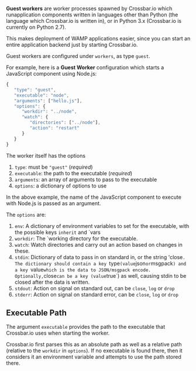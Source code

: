 **Guest workers** are worker processes spawned by Crossbar.io which runapplication components written in languages other than Python (the language which Crossbar.io is written in), or in Python 3.x (Crossbar.io is currently on Python 2.7).

This makes deployment of WAMP applications easier, since you can start an entire application backend just by starting Crossbar.io.

Guest workers are configured under `workers`, as type `guest`.

For example, here is a **Guest Worker** configuration which starts a JavaScript component using Node.js:

```javascript
{
   "type": "guest",
   "executable": "node",
   "arguments": ["hello.js"],
   "options": {
      "workdir": "../node",
      "watch": {
         "directories": ["../node"],
         "action": "restart"
      }
   }
}
```

The worker itself has the options

1. `type`: must be `"guest"` (*required*)
2. `executable`: the path to the executable (*required*)
3. `arguments`: an array of arguments to pass to the executable
4. `options`: a dictionary of options to use

In the above example, the name of the JavaScript component to execute with Node.js is passed as an argument.

The `options` are:

1. `env`: A dictionary of environment variables to set for the executable, with the possible keys `inherit` and `vars
2. `workdir`: The `working directory for the executable.
3. `watch`: Watch directories and carry out an action based on changes in these.
4. `stdin`: Dictionary of data to pass in on standard in, or the string 'close`. The dictionary should contain a key `type` (value `json` or `msgpack`) and a key `value` which is the data to JSON/msgpack encode. Optionally, `close` can be a key (value `true`) as well, causing stdin to be closed after the data is written.
5. `stdout`: Action on signal on standard out, can be `close`, `log` or `drop`
6. `stderr`: Action on signal on standard error, can be `close`, `log` or `drop`

## Executable Path

The argument `executable` provides the path to the executable that Crossbar.io uses when starting the worker. 

Crossbar.io first parses this as an absolute path as well as a relative path (relative to the `workdir` in `options`). If no executable is found there, then it considers it an environment variable and attempts to use the path stored there.
